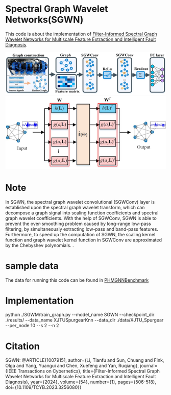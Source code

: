 # Spectral Graph Wavelet Networks(SGWN)
This code is about the implementation of [Filter-Informed Spectral Graph Wavelet Networks for Multiscale Feature Extraction and Intelligent Fault Diagnosis](https://ieeexplore.ieee.org/abstract/document/10079151).

![SGWN](https://github.com/HazeDT/SGWN/blob/main/SGWN.jpg)
![SGWConv](https://github.com/HazeDT/SGWN/blob/main/SGWConv.jpg)

# Note
In SGWN, the spectral graph wavelet convolutional (SGWConv) layer is established upon the spectral graph wavelet transform, which can decompose a graph signal into scaling function coefficients and spectral graph wavelet coefficients. With the help of SGWConv, SGWN is able to prevent the over-smoothing problem caused by long-range low-pass filtering, by simultaneously extracting low-pass and band-pass features. Furthermore, to speed up the computation of SGWN, the scaling kernel function and graph wavelet kernel function in SGWConv are approximated by the Chebyshev polynomials. .
# sample data
The data for running this code can be found in [PHMGNNBenchmark](https://github.com/HazeDT/PHMGNNBenchmark)

# Implementation
python ./SGWM/train_graph.py --model_name SGWN  --checkpoint_dir ./results/   --data_name XJTUSpurgearKnn --data_dir ./data/XJTU_Spurgear --per_node 10 --s 2 --n 2 


# Citation

SGWN:
@ARTICLE{10079151,
  author={Li, Tianfu and Sun, Chuang and Fink, Olga and Yang, Yuangui and Chen, Xuefeng and Yan, Ruqiang},
  journal={IEEE Transactions on Cybernetics}, 
  title={Filter-Informed Spectral Graph Wavelet Networks for Multiscale Feature Extraction and Intelligent Fault Diagnosis}, 
  year={2024},
  volume={54},
  number={1},
  pages={506-518},
  doi={10.1109/TCYB.2023.3256080}}


